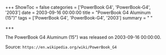 +++
ShowToc = false
categories = ['PowerBook G4', 'PowerBook-G4', '2003']
date = 2003-09-16 00:00:00
title = "PowerBook G4 Aluminum (15\")"
tags = ['PowerBook G4', 'PowerBook-G4', '2003']
summary = " "

+++

The PowerBook G4 Aluminum (15") was released on 2003-09-16 00:00:00.

Source: `https://en.wikipedia.org/wiki/PowerBook_G4`


